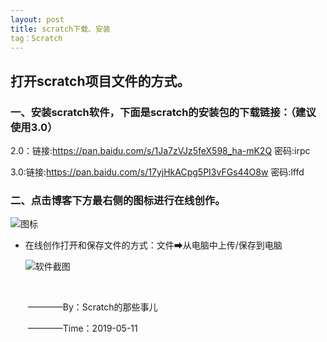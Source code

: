 ```yaml
---  
layout: post  
title: scratch下载、安装  
tag：Scratch  
---  
```


## 打开scratch项目文件的方式。

### **一、安装scratch软件，下面是scratch的安装包的下载链接：（建议使用3.0）**

2.0：链接:https://pan.baidu.com/s/1Ja7zVJz5feX598_ha-mK2Q  密码:irpc

3.0:链接:https://pan.baidu.com/s/17yjHkACpg5PI3vFGs44O8w  密码:lffd



### **二、点击博客下方最右侧的图标进行在线创作。**

![图标](https://github.com/scratch666/scratch666.github.io/blob/master/images/%E6%96%87%E7%AB%A0%E5%9B%BE%E7%89%87/1-%E8%87%AA%E7%94%B1%E5%88%9B%E4%BD%9C%E5%9B%BE%E6%A0%87.png)

- 在线创作打开和保存文件的方式：文件➡从电脑中上传/保存到电脑

  ![软件截图](https://github.com/scratch666/scratch666.github.io/blob/master/images/%E6%96%87%E7%AB%A0%E5%9B%BE%E7%89%87/1-%E6%89%93%E5%BC%80%E5%9B%BE%E6%A0%87.png) 				 	     

  ​								

  ​								                                 		————By：Scratch的那些事儿

  ​								                                		————Time：2019-05-11
 

